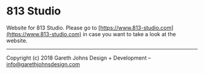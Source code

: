 # 813 Studio

Website for 813 Studio. Please go to [https://www.813-studio.com](https://www.813-studio.com) in case you want to take a look at the website.

* * *

Copyright (c) 2018 Gareth Johns Design + Development – info@garethjohnsdesign.com